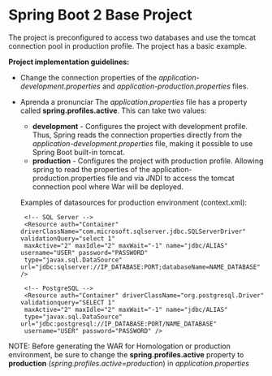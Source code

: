 # Spring Boot 2 Base Project

The project is preconfigured to access two databases and use the tomcat connection pool in production profile. The project has a basic example.

**Project implementation guidelines:**

*  Change the connection properties of the *application-development.properties* and *application-production.properties* files.

*  Aprenda a pronunciar The *application.properties* file has a property called **spring.profiles.active**. This can take two values:
      * **development** - Configures the project with development profile. Thus, Spring reads the connection properties directly from the *application-development.properties* file, making it possible to use Spring Boot built-in tomcat.
      * **production** - Configures the project with production profile. Allowing spring to read the properties of the application-production.properties file and via JNDI to access the tomcat connection pool where War will be deployed.
      
      Examples of datasources for production environment (context.xml):
                
        <!-- SQL Server -->
        <Resource auth="Container" driverClassName="com.microsoft.sqlserver.jdbc.SQLServerDriver" validationQuery="select 1"
        maxActive="2" maxIdle="2" maxWait="-1" name="jdbc/ALIAS" username="USER" password="PASSWORD" 
        type="javax.sql.DataSource" url="jdbc:sqlserver://IP_DATABASE:PORT;databaseName=NAME_DATABASE" />
        	
        <!-- PostgreSQL -->
        <Resource auth="Container" driverClassName="org.postgresql.Driver" validationquery="SELECT 1" 
		maxActive="2" maxIdle="2" maxWait="-1" name="jdbc/ALIAS"	
		type="javax.sql.DataSource" url="jdbc:postgresql://IP_DATABASE:PORT/NAME_DATABASE"
		username="USER" password="PASSWORD" />
      


NOTE: Before generating the WAR for Homologation or production environment, be sure to change the **spring.profiles.active** property to **production** (*spring.profiles.active=production*) in *application.properties*
